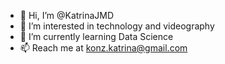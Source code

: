 - 👋 Hi, I’m @KatrinaJMD
- 👀 I’m interested in technology and videography
- 🌱 I’m currently learning Data Science
- 📫 Reach me at konz.katrina@gmail.com

<!---
KatrinaJMD/KatrinaJMD is a ✨ special ✨ repository because its `README.md` (this file) appears on your GitHub profile.
You can click the Preview link to take a look at your changes.
--->
